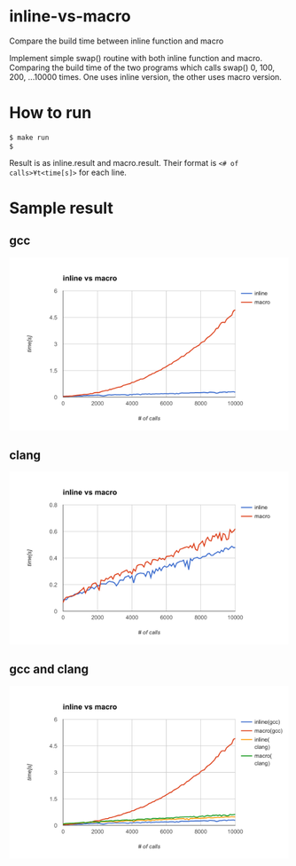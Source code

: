 # inline-vs-macro
Compare the build time between inline function and macro

Implement simple swap() routine with both inline function and macro.
Comparing the build time of the two programs which calls swap()
0, 100, 200, ...10000 times. One uses inline version, the other uses macro version.

# How to run

```
$ make run
$ 
```

Result is as inline.result and macro.result.
Their format is `<# of calls>¥t<time[s]>` for each line.

# Sample result

## gcc 

![alt text](https://github.com/satoru-takeuchi/inline-vs-macro/blob/master/image/inline_vs_macro_gcc.png "inline vs macro(gcc)")

## clang

![alt text](https://github.com/satoru-takeuchi/inline-vs-macro/blob/master/image/inline_vs_macro_clang.png "inline vs macro(clang)")

## gcc and clang

![alt text](https://github.com/satoru-takeuchi/inline-vs-macro/blob/master/image/inline_vs_macro_gcc_clang.png "inline vs macro(gcc and clang)")

